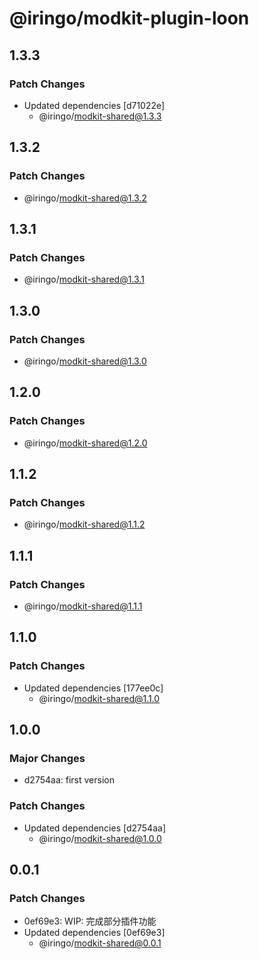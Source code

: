 # @iringo/modkit-plugin-loon

## 1.3.3

### Patch Changes

- Updated dependencies [d71022e]
  - @iringo/modkit-shared@1.3.3

## 1.3.2

### Patch Changes

- @iringo/modkit-shared@1.3.2

## 1.3.1

### Patch Changes

- @iringo/modkit-shared@1.3.1

## 1.3.0

### Patch Changes

- @iringo/modkit-shared@1.3.0

## 1.2.0

### Patch Changes

- @iringo/modkit-shared@1.2.0

## 1.1.2

### Patch Changes

- @iringo/modkit-shared@1.1.2

## 1.1.1

### Patch Changes

- @iringo/modkit-shared@1.1.1

## 1.1.0

### Patch Changes

- Updated dependencies [177ee0c]
  - @iringo/modkit-shared@1.1.0

## 1.0.0

### Major Changes

- d2754aa: first version

### Patch Changes

- Updated dependencies [d2754aa]
  - @iringo/modkit-shared@1.0.0

## 0.0.1

### Patch Changes

- 0ef69e3: WIP: 完成部分插件功能
- Updated dependencies [0ef69e3]
  - @iringo/modkit-shared@0.0.1
